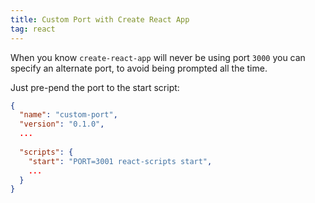 ```yaml
---
title: Custom Port with Create React App
tag: react
---
```


When you know `create-react-app` will never be using port `3000` you can specify an alternate port, to avoid being prompted all the time.

Just pre-pend the port to the start script:

```json
{
  "name": "custom-port",
  "version": "0.1.0",
  ...
  
  "scripts": {
    "start": "PORT=3001 react-scripts start",
    ...
  }
}
```
